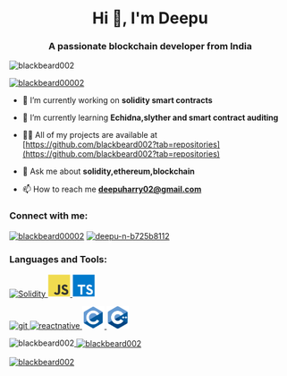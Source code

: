<h1 align="center">Hi 👋, I'm Deepu</h1>
<h3 align="center">A passionate blockchain developer from India</h3>

<p align="left"> <img src="https://komarev.com/ghpvc/?username=blackbeard002&label=Profile%20views&color=0e75b6&style=flat" alt="blackbeard002" /> </p>

<p align="left"> <a href="https://twitter.com/blackbeard00002" target="blank"><img src="https://img.shields.io/twitter/follow/blackbeard00002?logo=twitter&style=for-the-badge" alt="blackbeard00002" /></a> </p>

- 🔭 I’m currently working on **solidity smart contracts**

- 🌱 I’m currently learning **Echidna,slyther and smart contract auditing**

- 👨‍💻 All of my projects are available at [https://github.com/blackbeard002?tab=repositories](https://github.com/blackbeard002?tab=repositories)

- 💬 Ask me about **solidity,ethereum,blockchain**

- 📫 How to reach me **deepuharry02@gmail.com**

<h3 align="left">Connect with me:</h3>
<p align="left">
<a href="https://twitter.com/blackbeard00002" target="blank"><img align="center" src="https://raw.githubusercontent.com/rahuldkjain/github-profile-readme-generator/master/src/images/icons/Social/twitter.svg" alt="blackbeard00002" height="30" width="40" /></a>
<a href="https://linkedin.com/in/deepu-n-b725b8112" target="blank"><img align="center" src="https://raw.githubusercontent.com/rahuldkjain/github-profile-readme-generator/master/src/images/icons/Social/linked-in-alt.svg" alt="deepu-n-b725b8112" height="30" width="40" /></a>
</p>

<h3 align="left">Languages and Tools:</h3>
<p align="left"> <a href="https://img.shields.io/badge/Solidity-%23363636.svg?style=for-the-badge&logo=solidity" target="_blank" rel="noreferrer"> <img src="https://img.shields.io/badge/Solidity-%23363636.svg?style=for-the-badge&logo=solidity" alt="Solidity" width="100" height="40"/> </a> <a href="https://developer.mozilla.org/en-US/docs/Web/JavaScript" target="_blank" rel="noreferrer"> <img src="https://raw.githubusercontent.com/devicons/devicon/master/icons/javascript/javascript-original.svg" alt="javascript" width="40" height="40"/> </a> <a href="https://www.typescriptlang.org/" target="_blank" rel="noreferrer"> <img src="https://raw.githubusercontent.com/devicons/devicon/master/icons/typescript/typescript-original.svg" alt="typescript" width="40" height="40"/> </a> </p>  </a> <a href="https://git-scm.com/" target="_blank" rel="noreferrer"> <img src="https://www.vectorlogo.zone/logos/git-scm/git-scm-icon.svg" alt="git" width="40" height="40"/> </a>  <a href="https://reactnative.dev/" target="_blank" rel="noreferrer"> <img src="https://reactnative.dev/img/header_logo.svg" alt="reactnative" width="40" height="40"/> </a><a href="https://www.cprogramming.com/" target="_blank" rel="noreferrer"> <img src="https://raw.githubusercontent.com/devicons/devicon/master/icons/c/c-original.svg" alt="c" width="40" height="40"/> </a> <a href="https://www.w3schools.com/cpp/" target="_blank" rel="noreferrer"> <img src="https://raw.githubusercontent.com/devicons/devicon/master/icons/cplusplus/cplusplus-original.svg" alt="c++" width="40" height="40"/>

<p><img align="left" src="https://github-readme-stats.vercel.app/api/top-langs?username=blackbeard002&show_icons=true&locale=en&layout=compact" alt="blackbeard002" /></p>

<p>&nbsp;<img align="center" src="https://github-readme-stats.vercel.app/api?username=blackbeard002&show_icons=true&locale=en" alt="blackbeard002" /></p>

<p><img align="center" src="https://github-readme-streak-stats.herokuapp.com/?user=blackbeard002&" alt="blackbeard002" /></p>

